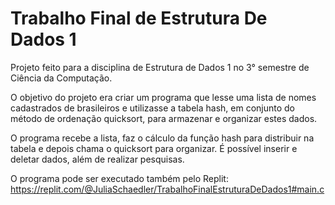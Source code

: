 # Trabalho Final de Estrutura De Dados 1

Projeto feito para a disciplina de Estrutura de Dados 1 no 3° semestre de Ciência da Computação. 

O objetivo do projeto era criar um programa que lesse uma lista de nomes cadastrados de brasileiros e utilizasse a tabela hash, em conjunto do método de ordenação quicksort, para armazenar e organizar estes dados.

O programa recebe a lista, faz o cálculo da função hash para distribuir na tabela e depois chama o quicksort para organizar. É possível inserir e deletar dados, além de realizar pesquisas.


O programa pode ser executado também pelo Replit: https://replit.com/@JuliaSchaedler/TrabalhoFinalEstruturaDeDados1#main.c
